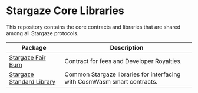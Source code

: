 # Stargaze Core Libraries

This repository contains the core contracts and libraries that are shared among all Stargaze protocols.

| Package                                                     | Description                                                                                      |
|-------------------------------------------------------------|--------------------------------------------------------------------------------------------------|
| [Stargaze Fair Burn](./contracts//fair-burn/README.md)      | Contract for fees and Developer Royalties.                                                       |
| [Stargaze Standard Library](./packages/sg-std/README.md)    | Common Stargaze libraries for interfacing with CosmWasm smart contracts.                         |
